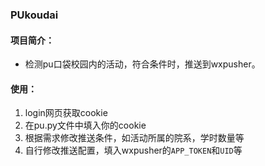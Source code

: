 ### PUkoudai
#### 项目简介：
- 检测pu口袋校园内的活动，符合条件时，推送到wxpusher。

#### 使用：
1. login网页获取cookie
2. 在pu.py文件中填入你的cookie
3. 根据需求修改推送条件，如活动所属的院系，学时数量等
4. 自行修改推送配置，填入wxpusher的`APP_TOKEN`和`UID`等

